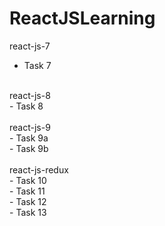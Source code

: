 # ReactJSLearning

react-js-7 <br />
- Task 7 <br />
<br />
react-js-8 <br />
- Task 8 <br />
<br />
react-js-9 <br />
- Task 9a <br />
- Task 9b <br />
<br />
react-js-redux <br />
- Task 10 <br />
- Task 11 <br />
- Task 12 <br />
- Task 13 <br />

